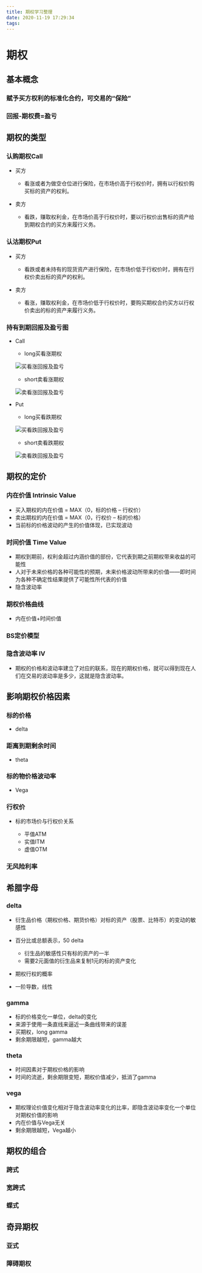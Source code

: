 ```yaml
---
title: 期权学习整理
date: 2020-11-19 17:29:34
tags:
---
```

# 期权

## 基本概念

### 赋予买方权利的标准化合约，可交易的“保险”

### 回报-期权费=盈亏

## 期权的类型

### 认购期权Call

- 买方

	- 看涨或者为做空仓位进行保险，在市场价高于行权价时，拥有以行权价购买标的资产的权利。

- 卖方

	- 看跌，赚取权利金，在市场价高于行权价时，要以行权价出售标的资产给到期权合约的买方来履行义务。

### 认沽期权Put

- 买方

	- 看跌或者未持有的现货资产进行保险，在市场价低于行权价时，拥有在行权价卖出标的资产的权利。

- 卖方

	- 看涨，赚取权利金，在市场价低于行权价时，要购买期权合约买方以行权价卖出的标的资产来履行义务。

### 持有到期回报及盈亏图

- Call

	- long买看涨期权
	
	![买看涨回报及盈亏](./看涨1.png)

	- short卖看涨期权

    ![卖看涨回报及盈亏](./看涨2.png)



- Put

	- long买看跌期权

   ![买看跌回报及盈亏](./看跌多.png)
	- short卖看跌期权

   ![卖看跌回报及盈亏](./看跌空.png)


## 期权的定价

### 内在价值 Intrinsic Value

- 买入期权的内在价值 = MAX（0，标的价格 – 行权价）
- 卖出期权的内在价值 = MAX（0，行权价 – 标的价格）
- 当前标的价格波动的产生的价值体现，已实现波动

### 时间价值 Time Value

- 期权到期前，权利金超过内涵价值的部份，它代表到期之前期权带来收益的可能性
- 人对于未来价格的各种可能性的预期，未来价格波动所带来的价值——即时间为各种不确定性结果提供了可能性所代表的价值
- 隐含波动率

### 期权价格曲线

- 内在价值+时间价值

### BS定价模型

### 隐含波动率 IV

- 期权的价格和波动率建立了对应的联系，现在的期权价格，就可以得到现在人们在交易的波动率是多少，这就是隐含波动率。

## 影响期权价格因素

### 标的价格

- delta

### 距离到期剩余时间

- theta

### 标的物价格波动率

- Vega

### 行权价

- 标的市场价与行权价关系

	- 平值ATM
	- 实值ITM
	- 虚值OTM



### 无风险利率

## 希腊字母

### delta

- 衍生品价格（期权价格、期货价格）对标的资产（股票、比特币）的变动的敏感性
- 百分比或总额表示，50 delta

	- 衍生品的敏感性只有标的资产的一半
	- 需要2元面值的衍生品来复制1元的标的资产变化

- 期权行权的概率
- 一阶导数，线性

### gamma

- 标的价格变化一单位，delta的变化
- 来源于使用一条直线来逼近一条曲线带来的误差
- 买期权，long gamma
- 剩余期限越短，gamma越大

### theta

- 时间因素对于期权价格的影响
- 时间的流逝，剩余期限变短，期权价值减少，抵消了gamma

### vega

- 期权理论价值变化相对于隐含波动率变化的比率，即隐含波动率变化一个单位对期权价值的影响
- 内在价值与Vega无关
- 剩余期限越短，Vega越小

## 期权的组合

### 跨式

### 宽跨式

### 蝶式

## 奇异期权

### 亚式

### 障碍期权
